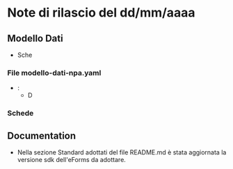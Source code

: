 # Note di rilascio del dd/mm/aaaa



## Modello Dati

* Sche


### File modello-dati-npa.yaml

* :
  * D
### Schede

## Documentation

* Nella sezione Standard adottati del file README.md è stata aggiornata la versione sdk dell'eForms da adottare.
